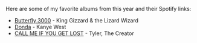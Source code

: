 Here are some of my favorite albums from this year and their Spotify links:
* [Butterfly 3000](https://open.spotify.com/album/2I0LPpmyvAwnXvCuBf3Pcy?si=G8EOg8miR5m8_ZLUw87DVw&dl_branch=1) - King Gizzard & the Lizard Wizard
* [Donda](https://open.spotify.com/album/340MjPcVdiQRnMigrPybZA?si=rLkxkRbiR9KdGc_11kFDKw&dl_branch=1) - Kanye West
* [CALL ME IF YOU GET LOST](https://open.spotify.com/album/45ba6QAtNrdv6Ke4MFOKk9?si=ZmRdlUb9QxSucaddCKX-SQ&dl_branch=1) - Tyler, The Creator